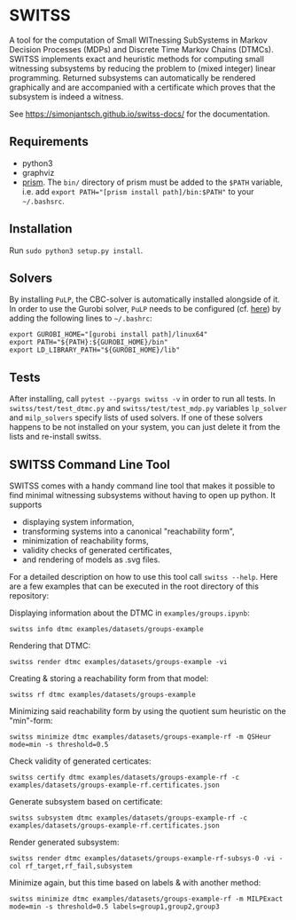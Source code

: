 # SWITSS
A tool for the computation of Small WITnessing SubSystems in Markov Decision Processes (MDPs) and Discrete Time Markov Chains (DTMCs).
SWITSS implements exact and heuristic methods for computing small witnessing subsystems by reducing the problem to (mixed integer)
linear programming. Returned subsystems can automatically be rendered graphically and are accompanied with a certificate which proves 
that the subsystem is indeed a witness.

See https://simonjantsch.github.io/switss-docs/ for the documentation.

## Requirements
* python3
* graphviz
* [prism](https://www.prismmodelchecker.org/download.php). The `bin/` directory of prism must be added to the `$PATH` variable,
i.e. add `export PATH="[prism install path]/bin:$PATH"` to your `~/.bashsrc`.

## Installation
Run `sudo python3 setup.py install`.
    
## Solvers
By installing `PuLP`, the CBC-solver is automatically installed alongside of it. In order to use the Gurobi solver, 
`PuLP` needs to be configured (cf. [here](https://coin-or.github.io/pulp/guides/how_to_configure_solvers.html)) 
by adding the following lines to `~/.bashrc`:

    export GUROBI_HOME="[gurobi install path]/linux64"
    export PATH="${PATH}:${GUROBI_HOME}/bin"
    export LD_LIBRARY_PATH="${GUROBI_HOME}/lib"
    
## Tests
After installing, call `pytest --pyargs switss -v` in order to run all tests. In `switss/test/test_dtmc.py` and `switss/test/test_mdp.py` variables `lp_solver` and `milp_solvers` specify lists of used solvers. If one of these solvers happens to be not installed on your system, you can just delete it from the lists and re-install switss.

## SWITSS Command Line Tool
SWITSS comes with a handy command line tool that makes it possible to find minimal witnessing subsystems without having to open up
python. It supports 

* displaying system information,
* transforming systems into a canonical "reachability form",
* minimization of reachability forms,
* validity checks of generated certificates,
* and rendering of models as .svg files.

For a detailed description on how to use this tool call `switss --help`. Here are a few examples that can be executed in the root
directory of this repository:

Displaying information about the DTMC in `examples/groups.ipynb`:

    switss info dtmc examples/datasets/groups-example

Rendering that DTMC:

    switss render dtmc examples/datasets/groups-example -vi

Creating & storing a reachability form from that model:

    switss rf dtmc examples/datasets/groups-example
    
Minimizing said reachability form by using the quotient sum heuristic on the "min"-form:

    switss minimize dtmc examples/datasets/groups-example-rf -m QSHeur mode=min -s threshold=0.5

Check validity of generated certicates:

    switss certify dtmc examples/datasets/groups-example-rf -c examples/datasets/groups-example-rf.certificates.json

Generate subsystem based on certificate:

    switss subsystem dtmc examples/datasets/groups-example-rf -c examples/datasets/groups-example-rf.certificates.json

Render generated subsystem:

    switss render dtmc examples/datasets/groups-example-rf-subsys-0 -vi -col rf_target,rf_fail,subsystem

Minimize again, but this time based on labels & with another method:

    switss minimize dtmc examples/datasets/groups-example-rf -m MILPExact mode=min -s threshold=0.5 labels=group1,group2,group3
